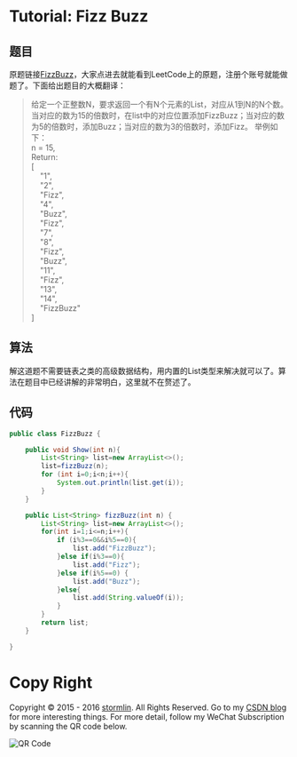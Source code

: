 # Tutorial: Fizz Buzz

## 题目
原题链接[FizzBuzz](https://leetcode.com/problems/fizz-buzz/)，大家点进去就能看到LeetCode上的原题，注册个账号就能做题了。下面给出题目的大概翻译：
>给定一个正整数N，要求返回一个有N个元素的List<String>，对应从1到N的N个数。当对应的数为15的倍数时，在list中的对应位置添加FizzBuzz；当对应的数为5的倍数时，添加Buzz；当对应的数为3的倍数时，添加Fizz。
举例如下：<br>
n = 15,<br>
Return:<br>
[<br>
    &nbsp;&nbsp;&nbsp;&nbsp;"1",<br>
    &nbsp;&nbsp;&nbsp;&nbsp;"2",<br>
    &nbsp;&nbsp;&nbsp;&nbsp;"Fizz",<br>
    &nbsp;&nbsp;&nbsp;&nbsp;"4",<br>
    &nbsp;&nbsp;&nbsp;&nbsp;"Buzz",<br>
    &nbsp;&nbsp;&nbsp;&nbsp;"Fizz",<br>
    &nbsp;&nbsp;&nbsp;&nbsp;"7",<br>
    &nbsp;&nbsp;&nbsp;&nbsp;"8",<br>
    &nbsp;&nbsp;&nbsp;&nbsp;"Fizz",<br>
    &nbsp;&nbsp;&nbsp;&nbsp;"Buzz",<br>
    &nbsp;&nbsp;&nbsp;&nbsp;"11",<br>
    &nbsp;&nbsp;&nbsp;&nbsp;"Fizz",<br>
    &nbsp;&nbsp;&nbsp;&nbsp;"13",<br>
    &nbsp;&nbsp;&nbsp;&nbsp;"14",<br>
    &nbsp;&nbsp;&nbsp;&nbsp;"FizzBuzz"<br>
]

## 算法
解这道题不需要链表之类的高级数据结构，用内置的List类型来解决就可以了。算法在题目中已经讲解的非常明白，这里就不在赘述了。

## 代码
```Java
public class FizzBuzz {

    public void Show(int n){
        List<String> list=new ArrayList<>();
        list=fizzBuzz(n);
        for (int i=0;i<n;i++){
            System.out.println(list.get(i));
        }
    }

    public List<String> fizzBuzz(int n) {
        List<String> list=new ArrayList<>();
        for(int i=1;i<=n;i++){
            if (i%3==0&&i%5==0){
                list.add("FizzBuzz");
            }else if(i%3==0){
                list.add("Fizz");
            }else if(i%5==0) {
                list.add("Buzz");
            }else{
                list.add(String.valueOf(i));
            }
        }
        return list;
    }

}
```

# Copy Right
Copyright © 2015 - 2016 [stormlin](http://www.stormlin.com/). All Rights Reserved.
Go to my [CSDN blog](http://blog.csdn.net/atmiao) for more interesting things.
For more detail, follow my WeChat Subscription by scanning the QR code below.

![QR Code](http://img.blog.csdn.net/20161209103948618?watermark/2/text/aHR0cDovL2Jsb2cuY3Nkbi5uZXQvYXRtaWFv/font/5a6L5L2T/fontsize/400/fill/I0JBQkFCMA==/dissolve/70/gravity/SouthEast)